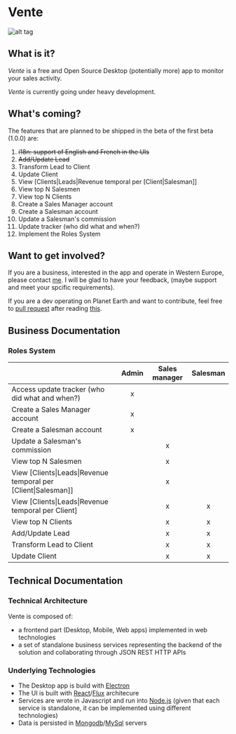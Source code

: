 # Vente
![alt tag](https://travis-ci.org/MinimalNoise/vente.svg?branch=master)

## What is it?

*Vente* is a free and Open Source Desktop (potentially more) app to monitor your sales activity.

*Vente* is currently going under heavy development.

## What's coming?

The features that are planned to be shipped in the beta of the first beta (1.0.0) are:

1. ~~i18n: support of English and French in the UIs~~
2. ~~Add/Update Lead~~
3. Transform Lead to Client
4. Update Client
5. View [Clients|Leads|Revenue temporal per [Client|Salesman]]
6. View top N Salesmen 
7. View top N Clients
8. Create a Sales Manager account
9. Create a Salesman account
10. Update a Salesman's commission
11. Update tracker (who did what and when?)
12. Implement the Roles System

## Want to get involved?

If you are a business, interested in the app and operate in Western Europe, please contact [me](https://github.com/MayasHaddad). I will be glad to have your feedback, (maybe support and meet your spcific requirements).

If you are a dev operating on Planet Earth and want to contribute, feel free to [pull request](https://github.com/MinimalNoise/vente/pulls) after reading [this](https://github.com/MinimalNoise/vente#technical-documentation).

## Business Documentation
### Roles System

||Admin|Sales manager|Salesman
|---|:---:|:---:|:---:
|Access update tracker (who did what and when?)|x|||
|Create a Sales Manager account|x|||
|Create a Salesman account|x|||
|Update a Salesman's commission||x||
|View top N Salesmen ||x||
|View [Clients\|Leads\|Revenue temporal per [Client\|Salesman]]||x||
|View [Clients\|Leads\|Revenue temporal per Client]||x|x|
|View top N Clients||x|x|
|Add/Update Lead||x|x|
|Transform Lead to Client||x|x|
|Update Client||x|x|

## Technical Documentation
### Technical Architecture
Vente is composed of: 
* a frontend part (Desktop, Mobile, Web apps) implemented in web technologies
* a set of standalone business services representing the backend of the solution and collaborating through JSON REST HTTP APIs

### Underlying Technologies
* The Desktop app is build with [Electron](http://electron.atom.io/)
* The UI is built with [React](https://facebook.github.io/react/)/[Flux](https://facebook.github.io/flux/) architecure
* Services are wrote in Javascript and run into [Node.js](https://nodejs.org/) (given that each service is standalone, it can be implemented using different technologies)
* Data is persisted in [Mongodb](https://www.mongodb.org/)/[MySql](https://www.mysql.com/) servers
